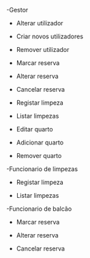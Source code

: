 -Gestor

- Alterar utilizador

- Criar novos utilizadores

- Remover utilizador

- Marcar reserva

- Alterar reserva

- Cancelar reserva

- Registar limpeza

- Listar limpezas

- Editar quarto

- Adicionar quarto

- Remover quarto

-Funcionario de limpezas

- Registar limpeza

- Listar limpezas

-Funcionario de balcão

- Marcar reserva

- Alterar reserva

- Cancelar reserva


